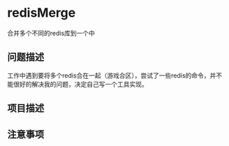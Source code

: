 # redisMerge
合并多个不同的redis库到一个中

## 问题描述
工作中遇到要将多个redis合在一起（游戏合区），尝试了一些redis的命令，并不能很好的解决我的问题，决定自己写一个工具实现。

## 项目描述

## 注意事项


